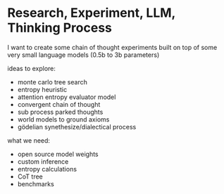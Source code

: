 # Research, Experiment, LLM, Thinking Process

I want to create some chain of thought experiments built on top of some very small language models (0.5b to 3b parameters)

ideas to explore: 
- monte carlo tree search
- entropy heuristic
- attention entropy evaluator model
- convergent chain of thought
- sub process parked thoughts
- world models to ground axioms
- gödelian synethesize/dialectical process


what we need:
- open source model weights
- custom inference
- entropy calculations
- CoT tree
- benchmarks
